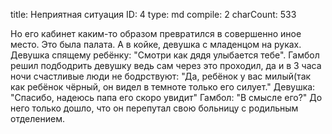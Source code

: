 title:          Неприятная ситуация
ID:             4
type:           md
compile:        2
charCount:      533


Но его кабинет каким-то образом превратился в совершенно иное место.
Это была палата.  А в койке,  девушка с младенцом на руках.
Девушка спящему ребёнку: "Смотри как дядя улыбается тебе".
Гамбол решил подбодрить девушку ведь сам через это проходил,  да и в 3 часа ночи счастливые люди не бодрствуют: "Да, ребёнок у вас милый(так как ребёнок чёрный, он видел в темноте только его силует."
Девушка: "Спасибо,  надеюсь папа его скоро увидит"
Гамбол: "В смысле его?"
До него только дошло, что он перепутал свою больницу с родильным отделением.
